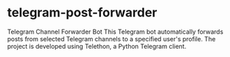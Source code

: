 # telegram-post-forwarder
Telegram Channel Forwarder Bot  This Telegram bot automatically forwards posts from selected Telegram channels to a specified user's profile. The project is developed using Telethon, a Python Telegram client. 
